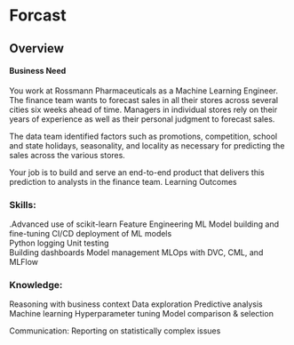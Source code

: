 # Forcast
## Overview
#### Business Need
You work at Rossmann Pharmaceuticals as a Machine Learning Engineer. The finance team wants to forecast sales in all their stores across several cities six weeks ahead of time. Managers in individual stores rely on their years of experience as well as their personal judgment to forecast sales. 

The data team identified factors such as promotions, competition, school and state holidays, seasonality, and locality as necessary for predicting the sales across the various stores.

Your job is to build and serve an end-to-end product that delivers this prediction to analysts in the finance team. 
Learning Outcomes
### Skills:
.Advanced use of scikit-learn 
Feature Engineering
ML Model building and fine-tuning
CI/CD deployment of ML models  
Python logging
Unit testing  
Building dashboards
Model management
MLOps  with DVC, CML, and MLFlow


### Knowledge:
Reasoning with business context
Data exploration
Predictive analysis
Machine learning 
Hyperparameter tuning
Model comparison & selection


Communication:
Reporting on statistically complex issues
